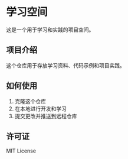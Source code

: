 # 学习空间

这是一个用于学习和实践的项目空间。

## 项目介绍

这个仓库用于存放学习资料、代码示例和项目实践。

## 如何使用

1. 克隆这个仓库
2. 在本地进行开发和学习
3. 提交更改并推送到远程仓库

## 许可证

MIT License